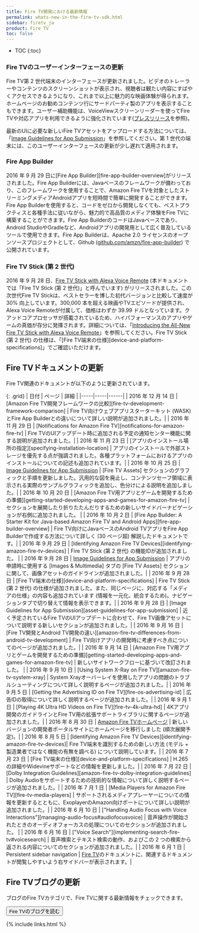 ```yaml
---
title: Fire TV開発における最新情報
permalink: whats-new-in-the-fire-tv-sdk.html
sidebar: firetv_ja
product: Fire TV
toc: false
---
```


* TOC
{:toc}

### Fire TVのユーザーインターフェースの更新

Fire TV第 2 世代端末のインターフェースが更新されました。ビデオのトレーラーやコンテンツのスクリーンショットが表示され、視聴者は観たい内容にすばやくアクセスできるようになり、これまで以上に魅力的な映画体験が得られます。ホームページのお勧めコンテンツ行にサードパーティ製のアプリを表示することもできます。ユーザー補助機能は、VoiceViewスクリーンリーダーを使ってFire TVや対応アプリを利用できるように強化されています([プレスリリース](http://phx.corporate-ir.net/phoenix.zhtml?c=176060&p=irol-newsArticle&ID=2206525)を参照)。

最新のUIに必要な新しいFire TVアセットをアップロードする方法については、「[Image Guidelines for App Submission](/solutions/devices/fire-tv/docs/asset-guidelines-for-app-submission#firetvassets)」を参照してください。第 1 世代の端末には、このユーザーインターフェースの更新が少し遅れて適用されます。

### Fire App Builder

2016 年 9 月 29 日に[Fire App Builder][fire-app-builder-overview]がリリースされました。Fire App Builderには、Javaベースのフレームワークが備わっており、このフレームワークを使用することで、Amazon Fire TVを対象としたストリーミングメディアAndroidアプリを短時間で簡単に開発することができます。Fire App Builderを使用すると、コードをゼロから開発しなくても、ベストプラクティスと各種手法に従いながら、魅力的で高品質のメディア体験をFire TVに構築することができます。Fire App BuilderのコードはJavaベースであり、Android StudioやGradleなど、Androidアプリの開発用として広く普及しているツールで使用できます。Fire App Builderは、Apache 2.0 ライセンスのオープンソースプロジェクトとして、Github ([github.com/amzn/fire-app-builder](github.com/amzn/fire-app-builder)) で公開されています。

### Fire TV Stick (第 2 世代)

2016 年 9 月 28 日、[Fire TV Stick with Alexa Voice Remote](https://www.amazon.com/dp/B00ZV9RDKK) (本ドキュメントでは「Fire TV Stick (第 2 世代)」と呼んでいます) がリリースされました。この次世代Fire TV Stickは、ベストセラーを博した初代バージョンと比較して速度が 30% 向上しています。300,000 本を超える映画やTVエピソードが提供され、Alexa Voice Remoteが付属して、価格はわずか 39.99 ドルとなっています。クアッドコアプロセッサが搭載されているため、ハイパフォーマンスのアプリやゲームの真価が存分に発揮されます。詳細については、「[Introducing the All-New Fire TV Stick with Alexa Voice Remote](https://developer.amazon.com/public/community/post/Tx1W8FCB4UA5KIB/Introducing-the-All-New-Fire-TV-Stick-with-Alexa-Voice-Remote)」を参照してください。Fire TV Stick (第 2 世代) の仕様は、「[Fire TV端末の仕様][device-and-platform-specifications]」でご確認いただけます。

## Fire TVドキュメントの更新

Fire TV関連のドキュメントが以下のように更新されています。

{: .grid}
| 日付 | ページ | 詳細 |
|-----|-----|------|
| 2016 年 12 月 14 日 | [Amazon Fire TV開発フレームワークの比較][fire-tv-development-framework-comparison] | Fire TV向けウェブアプリスターターキット (WASK) とFire App Builderとの違いについて詳しい説明が追加されました。|
| 2016 年 11 月 29 日 | [Notifications for Amazon Fire TV][notifications-for-amazon-fire-tv] | Fire TVのUIアップデート時に追加される予定の通知センター機能に関する説明が追加されました。|
| 2016 年 11 月 23 日 | [アプリのインストール場所の指定][specifying-installation-location] | アプリのインストールで外部ストレージを優先する点が強調されました。各種プラットフォームにおけるアプリのインストールについての記述も追加されています。|
| 2016 年 10 月 25 日 | [Image Guidelines for App Submission](/solutions/devices/fire-tv/docs/asset-guidelines-for-app-submission#firetvassets) | [Fire TV Assets] セクションのグラフィックと手順を更新しました。汎用的な図を廃止し、コンテンツセーフ領域に表示される実際のサンプルグラフィックを追加し、色分けによる説明を追加しました。|
| 2016 年 10 月 20 日 | [Amazon Fire TV用アプリとゲームを開発するための準備][getting-started-developing-apps-and-games-for-amazon-fire-tv]  | セクションを展開したり折りたたんだりするための新しいサイドバーナビゲーションが右側に追加されました。 |
| 2016 年 10 月 2 日 | [Fire App Builder: A Starter Kit for Java-based Amazon Fire TV and Android Apps][fire-app-builder-overview] | Fire TV向けにJavaベースのAndroid TVアプリをFire App Builderで作成する方法について詳しく (30 ページ超) 解説したドキュメントです。|
| 2016 年 9 月 29 日 | [Identifying Amazon Fire TV Devices][identifying-amazon-fire-tv-devices] | Fire TV Stick (第 2 世代) の機能IDが追加されました。 |
| 2016 年 9 月 28 日 | [Image Guidelines for App Submission](/solutions/devices/fire-tv/docs/asset-guidelines-for-app-submission#firetvassets) | アプリの申請時に使用する [Images & Multimedia] タブの [Fire TV Assets] セクションに関して、画像アセットのガイドラインが追加されました。|
| 2016 年 9 月 28 日 | [Fire TV端末の仕様][device-and-platform-specifications] | Fire TV Stick (第 2 世代) の仕様が追加されました。また、同じページに、対応する「メディアの仕様」の内容も追加されています (情報を一元化、統合するため)。ナビゲーションタブで切り替えて情報を表示できます。|
| 2016 年 9 月 28 日 | [Image Guidelines for App Submission][asset-guidelines-for-app-submission] | 近く予定されているFire TVのUIアップデートに合わせて、Fire TV画像アセットについて説明する新しいセクションが追加されました。|
| 2016 年 9 月 16 日 | [Fire TV開発とAndroid TV開発の違い][amazon-fire-tv-differences-from-android-tv-development] | Fire TV向けアプリの開発時に考慮すべき点についてのページが追加されました。|
| 2016 年 9 月 14 日 | [Amazon Fire TV用アプリとゲームを開発するための準備][getting-started-developing-apps-and-games-for-amazon-fire-tv] | 新しいサイトワークフローに基づいて改訂されました。 |
| 2016 年 9 月 10 日 | [Using System X-Ray on Fire TV][amazon-fire-tv-system-xray] | System Xrayオーバーレイを使用したアプリの問題のトラブルシューティングについて詳しく説明するページが追加されました。|
| 2016 年 9 月 5 日 | [Getting the Advertising ID on Fire TV][fire-os-advertising-id] | 広告IDの取得について詳しく説明するページが追加されました。|
| 2016 年 9 月 1 日 | [Playing 4K Ultra HD Videos on Fire TV][fire-tv-4k-ultra-hd] | 4Kアプリ開発のガイドラインとFire TV用の拡張サポートライブラリに関するページが追加されました。|
| 2016 年 8 月 30 日 | [Amazon Fire TVホームページ](/solutions/devices/fire-tv) | 新しいバージョンの開発者ポータルサイトにホームページを移行しました (順次展開予定)。|
| 2016 年 8 月 5 日 | [Identifying Amazon Fire TV Devices][identifying-amazon-fire-tv-devices]|  Fire TV端末を識別するための新しい方法 (モデル + 製造業者ではなく機能の有無を調べる) について説明しています。|
| 2016 年 7 月 23 日 | [Fire TV端末の仕様][device-and-platform-specifications] | H.265 の詳細やWidevineサポートなどの情報を更新しました。|
| 2016 年 7 月 22 日 | [Dolby Integration Guidelines][amazon-fire-tv-dolby-integration-guidelines] | Dolby Audioをサポートするための技術的な情報について詳しく説明するページが追加されました。|
| 2016 年 7 月 1 日 | [Media Players for Amazon Fire TV][fire-tv-media-players] | サポートされるメディアプレーヤーについての情報を更新するとともに、ExoplayerのAmazon向けポートについて詳しい説明が追加されました。|
| 2016 年 6 月 10 日 | ["Handling Audio Focus with Voice Interactions"][managing-audio-focus#audiofocusvoice] | 音声操作が開始されたときのオーディオフォーカスの処理についてのセクションが追加されました。 |
| 2016 年 6 月 16 日 | ["Voice Search"][implementing-search-fire-tv#voicesearch] | 音声検索とテキスト検索の動作、およびこの 2 つの検索から返される内容についてのセクションが追加されました。|
| 2016 年 6 月 1 日 | Persistent sidebar navigation | [Fire TV](/solutions/devices/fire-tv)のドキュメントに、関連するドキュメントが閲覧しやすいよう右サイドバーが表示されます。|


## Fire TVブログの更新

ブログのFire TVカテゴリで、Fire TVに関する最新情報をチェックできます。

<a href="https://developer.amazon.com/blogs/tag/Fire+TV"><button class="feedbackButton">Fire TVのブログを読む</button></a>


{% include links.html %}
